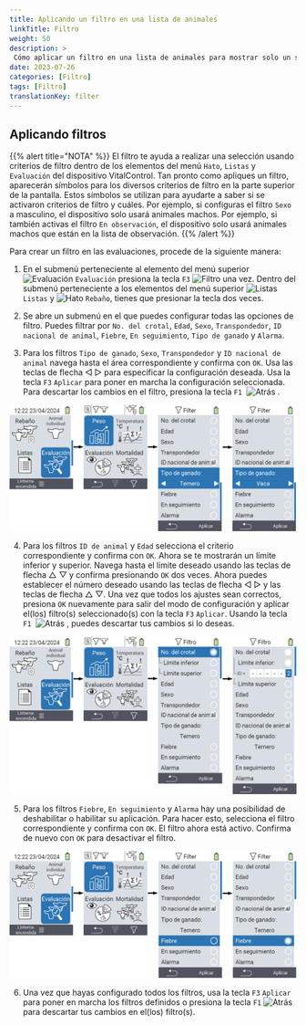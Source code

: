 ```yaml
---
title: Aplicando un filtro en una lista de animales
linkTitle: Filtro
weight: 50
description: >
 Cómo aplicar un filtro en una lista de animales para mostrar solo un subconjunto de los animales presentes en el dispositivo.
date: 2023-07-26
categories: [Filtro]
tags: [Filtro]
translationKey: filter
---
```

## Aplicando filtros

{{% alert title="NOTA" %}}
El filtro te ayuda a realizar una selección usando criterios de filtro dentro de los elementos del menú `Hato`, `Listas` y `Evaluación` del dispositivo VitalControl. Tan pronto como apliques un filtro, aparecerán símbolos para los diversos criterios de filtro en la parte superior de la pantalla. Estos símbolos se utilizan para ayudarte a saber si se activaron criterios de filtro y cuáles. Por ejemplo, si configuras el filtro `Sexo` a masculino, el dispositivo solo usará animales machos. Por ejemplo, si también activas el filtro `En observación`, el dispositivo solo usará animales machos que están en la lista de observación.
{{% /alert %}}

Para crear un filtro en las evaluaciones, procede de la siguiente manera:

1. En el submenú perteneciente al elemento del menú superior <img src="/icons/main/evaluation.svg" width="50" align="bottom" alt="Evaluación" /> `Evaluación` presiona la tecla `F3` <img src="/icons/footer/filter.svg" width="25" align="bottom" alt="Filtro" /> una vez. Dentro del submenú perteneciente a los elementos del menú superior <img src="/icons/main/lists.svg" width="28" align="bottom" alt="Listas" /> `Listas` y <img src="/icons/main/herd.svg" width="60" align="bottom" alt="Hato" /> `Rebaño`, tienes que presionar la tecla dos veces.

2. Se abre un submenú en el que puedes configurar todas las opciones de filtro. Puedes filtrar por `No. del crotal`, `Edad`, `Sexo`, `Transpondedor`, `ID nacional de animal`, `Fiebre`, `En seguimiento`, `Tipo de ganado` y `Alarma`.

3. Para los filtros `Tipo de ganado`, `Sexo`, `Transpondedor` y `ID nacional de animal` navega hasta el área correspondiente y confirma con `OK`. Usa las teclas de flecha ◁ ▷ para especificar la configuración deseada. Usa la tecla `F3` `Aplicar` para poner en marcha la configuración seleccionada. Para descartar los cambios en el filtro, presiona la tecla `F1` &nbsp;<img src="/icons/footer/exit.svg" width="25" align="bottom" alt="Atrás" />&nbsp;.

![VitalControl: menú Evaluación Crear filtro](images/filter.png "Crear filtro")

4. Para los filtros `ID de animal` y `Edad` selecciona el criterio correspondiente y confirma con `OK`. Ahora se te mostrarán un límite inferior y superior. Navega hasta el límite deseado usando las teclas de flecha △ ▽ y confirma presionando `OK` dos veces. Ahora puedes establecer el número deseado usando las teclas de flecha ◁ ▷ y las teclas de flecha △ ▽. Una vez que todos los ajustes sean correctos, presiona `OK` nuevamente para salir del modo de configuración y aplicar el(los) filtro(s) seleccionado(s) con la tecla `F3` `Aplicar`. Usando la tecla `F1` &nbsp;<img src="/icons/footer/exit.svg" width="25" align="bottom" alt="Atrás" />&nbsp;, puedes descartar tus cambios si lo deseas.

![VitalControl: menú Evaluación Crear filtro](images/filter2.png "Crear filtro")

5. Para los filtros `Fiebre`, `En seguimiento` y `Alarma` hay una posibilidad de deshabilitar o habilitar su aplicación. Para hacer esto, selecciona el filtro correspondiente y confirma con `OK`. El filtro ahora está activo. Confirma de nuevo con `OK` para desactivar el filtro.

![VitalControl: menú Evaluación Crear filtro](images/filter3.png "Crear filtro")

6. Una vez que hayas configurado todos los filtros, usa la tecla `F3` `Aplicar` para poner en marcha los filtros definidos o presiona la tecla `F1` <img src="/icons/footer/exit.svg" width="25" align="bottom" alt="Atrás" /> para descartar tus cambios en el(los) filtro(s).
